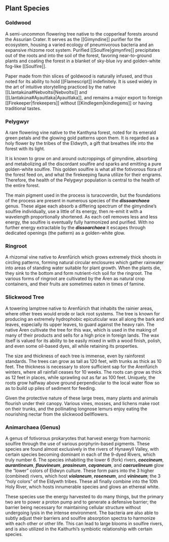 ## Plant Species

### Goldwood

A semi-uncommon flowering tree native to the copperleaf forests around the Assurian Crater. It serves as the [[Gimyndine]] purifier for the ecosystem, housing a varied ecology of pneumivorous bacteria and an expansive rhizome root system. Purified [[Soulfire|gimynfire]] precipitates out of the roots and into the soil of the forest, favoring near-to-ground plants and coating the forest in a blanket of sky-blue ivy and golden-white fog-like [[Soulfire]].

Paper made from thin slices of goldwood is naturally infused, and thus noted for its ability to hold [[Flamescript]] indefinitely. It is used widely in the art of intuitive storytelling practiced by the native [[Llantakúna#Nebvoltsi|Nebvoltsi]] and [[Llantakúna#Ayauitlaka|Ayauitlaka]], and remains a major export to foreign [[Firekeeper|firekeepers]] without [[Kindlegem|kindlegems]] or having traditional tastes.

### Pelygwyr

A rare flowering vine native to the Kanthyna forest, noted for its emerald green petals and the glowing gold patterns upon them. It is regarded as a holy flower by the tribes of the Eldwyth, a gift that breathes life into the forest with its light.

It is known to grow on and around outcroppings of gimyndine, absorbing and metabolizing all the discordant soulfire and sparks and emitting a pure golden-white soulfire. This golden soulfire is what all the fotivorous flora of the forest feed on, and what the firekeeping fauna utilize for their engrams. Therefore, the health of the Pelygwyr population is central to the health of the entire forest.

The main pigment used in the process is turacoverdin, but the foundations of the process are present in numerous species of the ***dissoarchaea*** genus. These algae each absorb a differing spectrum of the gimyndine’s soulfire individually, use a little of its energy, then re-emit it with a wavelength proportionally shortened. As each cell removes less and less energy, the soulfire is eventually fully harmonized and purified. With no further energy extractable by the ***dissoarchaea*** it escapes through dedicated openings (the pattern) as a golden-white glow.

### Ringroot

A rhizomal vine native to Arenfürich which grows extremely thick shoots in circling patterns, forming natural circular enclosures which gather rainwater into areas of standing water suitable for plant growth. When the plants die, they sink to the bottom and form nutrient-rich soil for the ringroot. The various forms of ringroot are cultivated by the Áren as natural crop containers, and their fruits are sometimes eaten in times of famine.

### Slickwood Tree

A towering lamptree native to Arenfürich that inhabits the rainier areas, where other trees would erode or lack root systems. The tree is known for producing an extremely hydrophobic epicuticular wax all along the bark and leaves, especially its upper leaves, to guard against the heavy rain. The native Àren cultivate the tree for this wax, which is used in the making of many of their products and sells for a high price in foreign lands. The wax itself is valued for its ability to be easily mixed in with a wood finish, polish, and even some oil-based dyes, all while retaining its properties.

The size and thickness of each tree is immense, even by rainforest standards. The trees can grow as tall as 120 feet, with trunks as thick as 10 feet. The thickness is necessary to store sufficient sap for the Arenfürich winters, where all rainfall ceases for 10 weeks. The roots can grow as thick as 12 feet in places, while sprawling out as far as 100 feet. Uniquely, the roots grow halfway above ground perpendicular to the local water flow so as to build up piles of sediment for feeding.

Given the protective nature of these large trees, many plants and animals flourish under their canopy. Various vines, mosses, and lichens make root on their trunks, and the pollinating longnose lemurs enjoy eating the nourishing nectar from the slickwood bellflowers.

### Animarchaea (Genus)

A genus of fotivorous prokaryotes that harvest energy from harmonic soulfire through the use of various porphyrin-based pigments. These species are found almost exclusively in the rivers of Hynawyll Valley, with certain species becoming dominant in each of the 9-dyed Rivers, which truly number 6\. The species inhabiting the lower 6 (fork) rivers, ***coccineum***, ***aurantineum***, ***flauvineum***, ***prasineum***, ***cayaneum***, and ***caeruelineum*** glow the “lower” colors of Eldwyn culture. These form pairs into the 3 higher (combined) rivers, which host ***violaneum***, ***roseneum***, and ***vinineum***; the 3 “holy colors” of the Eldywth tribes. These all finally combine into the 10th Holy River, which hosts innumerable species and glows an ethereal white.

These species use the energy harvested to do many things, but the primary two are to power a proton pump and to generate a defensive barrier; the barrier being necessary for maintaining cellular structure without undergoing lysis in the intense environment. The bacteria are also able to subtly adjust their barriers and soulfire absorption spectra to harmonize with each other or other life. This can lead to large blooms in soulfire rivers, and is also utilized in the Kaithurhi’s symbiotic relationship with certain species.
